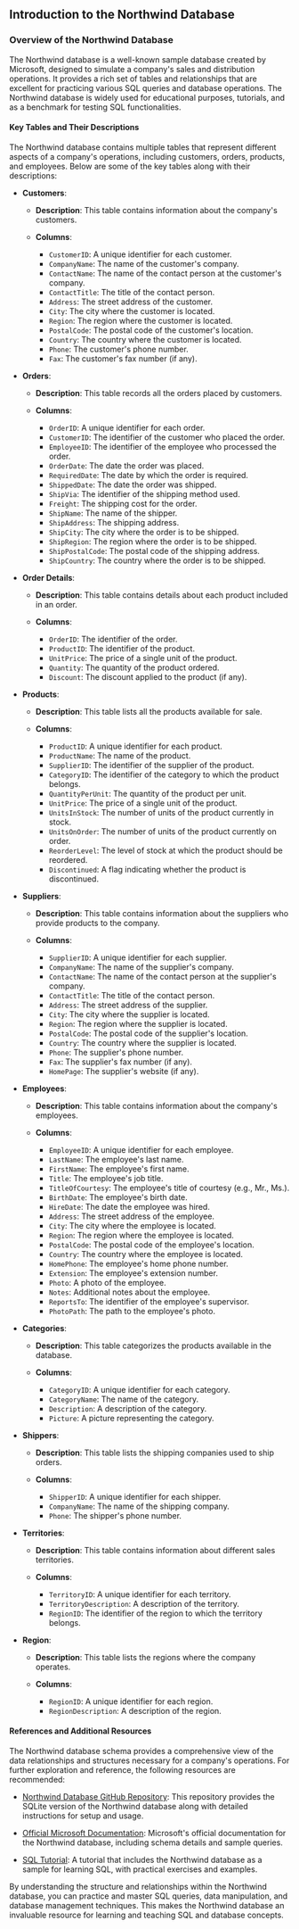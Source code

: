 

## Introduction to the Northwind Database

### Overview of the Northwind Database

The Northwind database is a well-known sample database created by Microsoft, designed to simulate a company's sales and distribution operations. It provides a rich set of tables and relationships that are excellent for practicing various SQL queries and database operations. The Northwind database is widely used for educational purposes, tutorials, and as a benchmark for testing SQL functionalities.

#### Key Tables and Their Descriptions

The Northwind database contains multiple tables that represent different aspects of a company's operations, including customers, orders, products, and employees. Below are some of the key tables along with their descriptions:

- **Customers**:

    - **Description**: This table contains information about the company's customers.

    - **Columns**:

        - `CustomerID`: A unique identifier for each customer.
        - `CompanyName`: The name of the customer's company.
        - `ContactName`: The name of the contact person at the customer's company.
        - `ContactTitle`: The title of the contact person.
        - `Address`: The street address of the customer.
        - `City`: The city where the customer is located.
        - `Region`: The region where the customer is located.
        - `PostalCode`: The postal code of the customer's location.
        - `Country`: The country where the customer is located.
        - `Phone`: The customer's phone number.
        - `Fax`: The customer's fax number (if any).

- **Orders**:

    - **Description**: This table records all the orders placed by customers.

    - **Columns**:

        - `OrderID`: A unique identifier for each order.
        - `CustomerID`: The identifier of the customer who placed the order.
        - `EmployeeID`: The identifier of the employee who processed the order.
        - `OrderDate`: The date the order was placed.
        - `RequiredDate`: The date by which the order is required.
        - `ShippedDate`: The date the order was shipped.
        - `ShipVia`: The identifier of the shipping method used.
        - `Freight`: The shipping cost for the order.
        - `ShipName`: The name of the shipper.
        - `ShipAddress`: The shipping address.
        - `ShipCity`: The city where the order is to be shipped.
        - `ShipRegion`: The region where the order is to be shipped.
        - `ShipPostalCode`: The postal code of the shipping address.
        - `ShipCountry`: The country where the order is to be shipped.

- **Order Details**:

    - **Description**: This table contains details about each product included in an order.

    - **Columns**:

        - `OrderID`: The identifier of the order.
        - `ProductID`: The identifier of the product.
        - `UnitPrice`: The price of a single unit of the product.
        - `Quantity`: The quantity of the product ordered.
        - `Discount`: The discount applied to the product (if any).

- **Products**:

    - **Description**: This table lists all the products available for sale.

    - **Columns**:

        - `ProductID`: A unique identifier for each product.
        - `ProductName`: The name of the product.
        - `SupplierID`: The identifier of the supplier of the product.
        - `CategoryID`: The identifier of the category to which the product belongs.
        - `QuantityPerUnit`: The quantity of the product per unit.
        - `UnitPrice`: The price of a single unit of the product.
        - `UnitsInStock`: The number of units of the product currently in stock.
        - `UnitsOnOrder`: The number of units of the product currently on order.
        - `ReorderLevel`: The level of stock at which the product should be reordered.
        - `Discontinued`: A flag indicating whether the product is discontinued.

- **Suppliers**:

    - **Description**: This table contains information about the suppliers who provide products to the company.

    - **Columns**:

        - `SupplierID`: A unique identifier for each supplier.
        - `CompanyName`: The name of the supplier's company.
        - `ContactName`: The name of the contact person at the supplier's company.
        - `ContactTitle`: The title of the contact person.
        - `Address`: The street address of the supplier.
        - `City`: The city where the supplier is located.
        - `Region`: The region where the supplier is located.
        - `PostalCode`: The postal code of the supplier's location.
        - `Country`: The country where the supplier is located.
        - `Phone`: The supplier's phone number.
        - `Fax`: The supplier's fax number (if any).
        - `HomePage`: The supplier's website (if any).

- **Employees**:

    - **Description**: This table contains information about the company's employees.

    - **Columns**:

        - `EmployeeID`: A unique identifier for each employee.
        - `LastName`: The employee's last name.
        - `FirstName`: The employee's first name.
        - `Title`: The employee's job title.
        - `TitleOfCourtesy`: The employee's title of courtesy (e.g., Mr., Ms.).
        - `BirthDate`: The employee's birth date.
        - `HireDate`: The date the employee was hired.
        - `Address`: The street address of the employee.
        - `City`: The city where the employee is located.
        - `Region`: The region where the employee is located.
        - `PostalCode`: The postal code of the employee's location.
        - `Country`: The country where the employee is located.
        - `HomePhone`: The employee's home phone number.
        - `Extension`: The employee's extension number.
        - `Photo`: A photo of the employee.
        - `Notes`: Additional notes about the employee.
        - `ReportsTo`: The identifier of the employee's supervisor.
        - `PhotoPath`: The path to the employee's photo.

- **Categories**:

    - **Description**: This table categorizes the products available in the database.

    - **Columns**:

        - `CategoryID`: A unique identifier for each category.
        - `CategoryName`: The name of the category.
        - `Description`: A description of the category.
        - `Picture`: A picture representing the category.

- **Shippers**:

    - **Description**: This table lists the shipping companies used to ship orders.

    - **Columns**:

        - `ShipperID`: A unique identifier for each shipper.
        - `CompanyName`: The name of the shipping company.
        - `Phone`: The shipper's phone number.

- **Territories**:

    - **Description**: This table contains information about different sales territories.

    - **Columns**:

        - `TerritoryID`: A unique identifier for each territory.
        - `TerritoryDescription`: A description of the territory.
        - `RegionID`: The identifier of the region to which the territory belongs.

- **Region**:

    - **Description**: This table lists the regions where the company operates.

    - **Columns**:

        - `RegionID`: A unique identifier for each region.
        - `RegionDescription`: A description of the region.

#### References and Additional Resources

The Northwind database schema provides a comprehensive view of the data relationships and structures necessary for a company's operations. For further exploration and reference, the following resources are recommended:

  - [Northwind Database GitHub Repository](https://github.com/jpwhite3/northwind-SQLite3): This repository provides the SQLite version of the Northwind database along with detailed instructions for setup and usage.

  - [Official Microsoft Documentation](https://docs.microsoft.com/en-us/previous-versions/office/developer/office-2007/bb332055(v=office.12)): Microsoft's official documentation for the Northwind database, including schema details and sample queries.

  - [SQL Tutorial](https://www.sqltutorial.org/sql-sample-database/): A tutorial that includes the Northwind database as a sample for learning SQL, with practical exercises and examples.

By understanding the structure and relationships within the Northwind database, you can practice and master SQL queries, data manipulation, and database management techniques. This makes the Northwind database an invaluable resource for learning and teaching SQL and database concepts.
